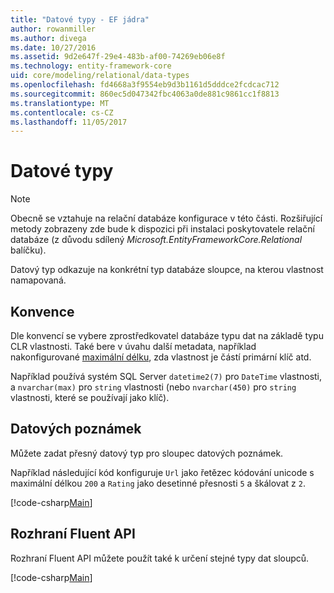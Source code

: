 ```yaml
---
title: "Datové typy - EF jádra"
author: rowanmiller
ms.author: divega
ms.date: 10/27/2016
ms.assetid: 9d2e647f-29e4-483b-af00-74269eb06e8f
ms.technology: entity-framework-core
uid: core/modeling/relational/data-types
ms.openlocfilehash: fd4668a3f9554eb9d3b1161d5dddce2fcdcac712
ms.sourcegitcommit: 860ec5d047342fbc4063a0de881c9861cc1f8813
ms.translationtype: MT
ms.contentlocale: cs-CZ
ms.lasthandoff: 11/05/2017
---
```

# <a name="data-types"></a>Datové typy

> [!NOTE]  
> Obecně se vztahuje na relační databáze konfigurace v této části. Rozšiřující metody zobrazeny zde bude k dispozici při instalaci poskytovatele relační databáze (z důvodu sdílený *Microsoft.EntityFrameworkCore.Relational* balíčku).

Datový typ odkazuje na konkrétní typ databáze sloupce, na kterou vlastnost namapovaná.

## <a name="conventions"></a>Konvence

Dle konvencí se vybere zprostředkovatel databáze typu dat na základě typu CLR vlastnosti. Také bere v úvahu další metadata, například nakonfigurované [maximální délku](../max-length.md), zda vlastnost je částí primární klíč atd.

Například používá systém SQL Server `datetime2(7)` pro `DateTime` vlastnosti, a `nvarchar(max)` pro `string` vlastnosti (nebo `nvarchar(450)` pro `string` vlastnosti, které se používají jako klíč).

## <a name="data-annotations"></a>Datových poznámek

Můžete zadat přesný datový typ pro sloupec datových poznámek.

Například následující kód konfiguruje `Url` jako řetězec kódování unicode s maximální délkou `200` a `Rating` jako desetinné přesnosti `5` a škálovat z `2`.

[!code-csharp[Main](../../../../samples/core/Modeling/DataAnnotations/Samples/Relational/DataType.cs?name=Entities&highlight=4,6)]

## <a name="fluent-api"></a>Rozhraní Fluent API

Rozhraní Fluent API můžete použít také k určení stejné typy dat sloupců.

[!code-csharp[Main](../../../../samples/core/Modeling/FluentAPI/Samples/Relational/DataType.cs?name=Model&highlight=9-10)]
